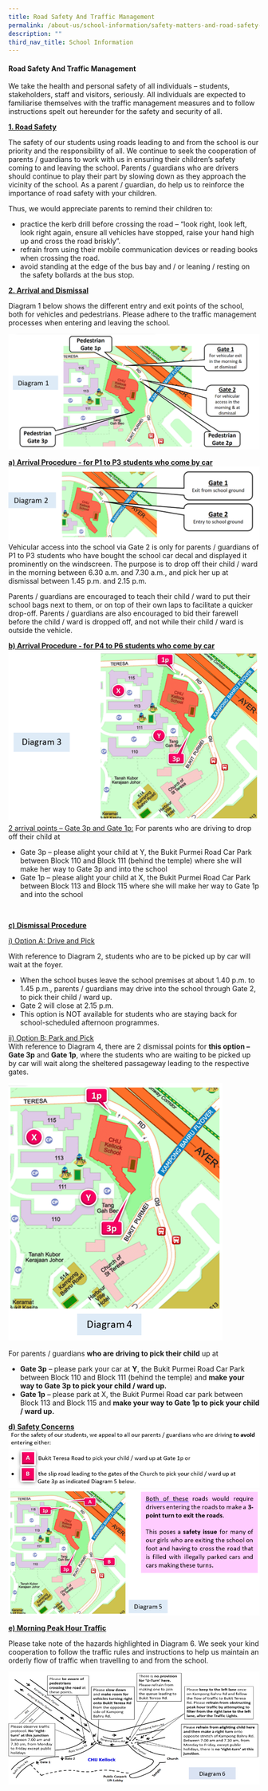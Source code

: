 ```yaml
---
title: Road Safety And Traffic Management
permalink: /about-us/school-information/safety-matters-and-road-safety-n-traffic-management/
description: ""
third_nav_title: School Information
---
```

<h4>Road Safety And Traffic Management</h4>

<p>We take the health and personal safety of all individuals – students, stakeholders, staff and visitors, seriously. All individuals are expected to familiarise themselves with the traffic management measures and to follow instructions spelt out hereunder for the safety and security of all.</p>

<p> <b><u>1. Road Safety</u></b><br>

The safety of our students using roads leading to and from the school is our priority and the responsibility of all. We continue to seek the cooperation of parents / guardians to work with us in ensuring their children’s safety coming to and leaving the school. Parents / guardians who are drivers should continue to play their part by slowing down as they approach the vicinity of the school. As a parent / guardian, do help us to reinforce the importance of road safety with your children. <br>

Thus, we would appreciate parents to remind their children to: </p>
<ul>
<li>practice the kerb drill before crossing the road – “look right, look left, look right again, ensure all vehicles have stopped, raise your hand high up and cross the road briskly”. </li>
<li>refrain from using their mobile communication devices or reading books when crossing the road. </li>
<li>avoid standing at the edge of the bus bay and / or leaning / resting on the safety bollards at the bus stop. </li>
</ul> 

<p> <b><u>2. Arrival and Dismissal</u></b><br>

Diagram 1 below shows the different entry and exit points of the school, both for vehicles and pedestrians. Please adhere to the traffic management processes when entering and leaving the school. </p>

<img src="/images/2023/AboutUs/traffic_1.png">

<p> <b><u> a) Arrival Procedure - for P1 to P3 students who come by car</u></b><br>
<img src="/images/2023/AboutUs/traffic_2.png">
Vehicular access into the school via Gate 2 is only for parents / guardians of P1 to P3 students who have bought the school car decal and displayed it prominently on the windscreen. The purpose is to drop off their child / ward in the morning between 6.30 a.m. and 7.30 a.m., and pick her up at dismissal between 1.45 p.m. and 2.15 p.m.</p>

<p>Parents / guardians are encouraged to teach their child / ward to put their school bags next to them, or on top of their own laps to facilitate a quicker drop-off. Parents / guardians are also encouraged to bid their farewell before the child / ward is dropped off, and not while their child / ward is outside the vehicle.</p>
<p> <b><u> b) Arrival Procedure - for P4 to P6 students who come by car</u></b><br>
<img src="/images/2023/AboutUs/traffic_3.png">
<u>2 arrival points – Gate 3p and Gate 1p:</u>
For parents who are driving to drop off their child at </p>
 <ul>
<li>Gate 3p – please alight your child at Y, the Bukit Purmei Road Car Park between Block 110 and Block 111 (behind the temple) where she will make her way to Gate 3p and into the school </li>
<li>Gate 1p – please alight your child at X, the Bukit Purmei Road Car Park between Block 113 and Block 115 where she will make her way to Gate 1p and into the school </li>
</ul> 

<p> <b><u> c) Dismissal Procedure</u></b><br>

<u> i) Option A: Drive and Pick</u><br>
	
With reference to Diagram 2, students who are to be picked up by car will wait at the foyer.
</p><ul>
<li>When the school buses leave the school premises at about 1.40 p.m. to 1.45 p.m., parents / guardians may drive into the school through Gate 2, to pick their child / ward up. </li>
<li>Gate 2 will close at 2.15 p.m. </li>
<li>This option is NOT available for students who are staying back for school-scheduled afternoon programmes. </li>
</ul>
<p></p>
<p><u>ii) Option B: Park and Pick</u><br>
With reference to Diagram 4, there are 2 dismissal points for <b>this option – Gate 3p</b> and <b>Gate 1p</b>, where the students who are waiting to be picked up by car will wait along the sheltered passageway leading to the respective gates.</p>
	
<img src="/images/2023/AboutUs/traffic_4.png">
	
<p>For parents / guardians <b>who are driving to pick their child</b> up at  
</p><ul>
<li><b>Gate 3p</b> – please park your car at <b>Y</b>, the Bukit Purmei Road Car Park between Block 110 and Block 111 (behind the temple) and <b>make your way to Gate 3p to pick your child / ward up. </b></li>

<li><b>Gate 1p</b> – please park at X, the Bukit Purmei Road car park between Block 113 and Block 115 and <b>make your way to Gate 1p to pick your child / ward up.</b></li>
</ul>
<p></p>

<p><b><u>d) Safety Concerns</u></b><br>
<img src="/images/2023/AboutUs/traffic_4_a.png">
	<img src="/images/2023/AboutUs/traffic_5.png">
</p><p><b><u> e) Morning Peak Hour Traffic</u></b><br>

Please take note of the hazards highlighted in Diagram 6. We seek your kind cooperation to follow the traffic rules and instructions to help us maintain an orderly flow of traffic when travelling to and from the school.</p>
<img src="/images/2023/AboutUs/traffic_6.png">